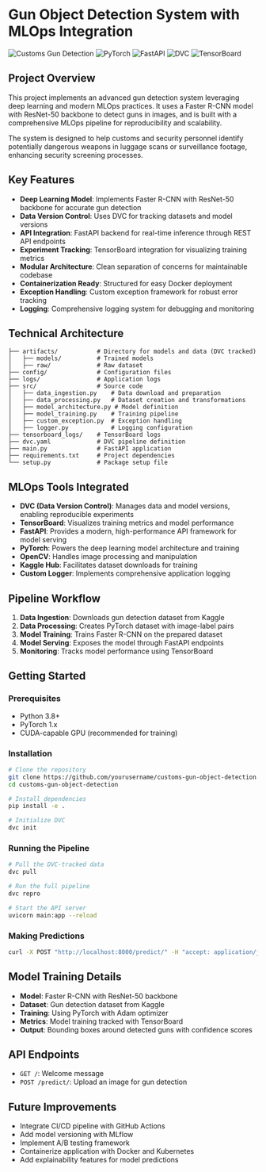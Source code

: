 # Gun Object Detection System with MLOps Integration

![Customs Gun Detection](https://img.shields.io/badge/Project-Gun%20Detection-red)
![PyTorch](https://img.shields.io/badge/PyTorch-1.x-orange)
![FastAPI](https://img.shields.io/badge/FastAPI-0.68.0-blue)
![DVC](https://img.shields.io/badge/DVC-Integrated-green)
![TensorBoard](https://img.shields.io/badge/TensorBoard-Monitoring-yellow)

## Project Overview

This project implements an advanced gun detection system leveraging deep learning and modern MLOps practices. It uses a Faster R-CNN model with ResNet-50 backbone to detect guns in images, and is built with a comprehensive MLOps pipeline for reproducibility and scalability.

The system is designed to help customs and security personnel identify potentially dangerous weapons in luggage scans or surveillance footage, enhancing security screening processes.

## Key Features

- **Deep Learning Model**: Implements Faster R-CNN with ResNet-50 backbone for accurate gun detection
- **Data Version Control**: Uses DVC for tracking datasets and model versions
- **API Integration**: FastAPI backend for real-time inference through REST API endpoints
- **Experiment Tracking**: TensorBoard integration for visualizing training metrics
- **Modular Architecture**: Clean separation of concerns for maintainable codebase
- **Containerization Ready**: Structured for easy Docker deployment
- **Exception Handling**: Custom exception framework for robust error tracking
- **Logging**: Comprehensive logging system for debugging and monitoring

## Technical Architecture

```
├── artifacts/           # Directory for models and data (DVC tracked)
│   ├── models/          # Trained models
│   ├── raw/             # Raw dataset
├── config/              # Configuration files
├── logs/                # Application logs
├── src/                 # Source code
│   ├── data_ingestion.py    # Data download and preparation 
│   ├── data_processing.py   # Dataset creation and transformations
│   ├── model_architecture.py # Model definition
│   ├── model_training.py    # Training pipeline
│   ├── custom_exception.py  # Exception handling
│   ├── logger.py            # Logging configuration
├── tensorboard_logs/    # TensorBoard logs
├── dvc.yaml             # DVC pipeline definition
├── main.py              # FastAPI application
├── requirements.txt     # Project dependencies
└── setup.py             # Package setup file
```

## MLOps Tools Integrated

- **DVC (Data Version Control)**: Manages data and model versions, enabling reproducible experiments
- **TensorBoard**: Visualizes training metrics and model performance
- **FastAPI**: Provides a modern, high-performance API framework for model serving
- **PyTorch**: Powers the deep learning model architecture and training
- **OpenCV**: Handles image processing and manipulation
- **Kaggle Hub**: Facilitates dataset downloads for training
- **Custom Logger**: Implements comprehensive application logging

## Pipeline Workflow

1. **Data Ingestion**: Downloads gun detection dataset from Kaggle
2. **Data Processing**: Creates PyTorch dataset with image-label pairs
3. **Model Training**: Trains Faster R-CNN on the prepared dataset
4. **Model Serving**: Exposes the model through FastAPI endpoints
5. **Monitoring**: Tracks model performance using TensorBoard

## Getting Started

### Prerequisites

- Python 3.8+
- PyTorch 1.x
- CUDA-capable GPU (recommended for training)

### Installation

```bash
# Clone the repository
git clone https://github.com/yourusername/customs-gun-object-detection.git 
cd customs-gun-object-detection

# Install dependencies
pip install -e .

# Initialize DVC
dvc init
```

### Running the Pipeline

```bash
# Pull the DVC-tracked data
dvc pull

# Run the full pipeline
dvc repro

# Start the API server
uvicorn main:app --reload
```

### Making Predictions

```bash
curl -X POST "http://localhost:8000/predict/" -H "accept: application/json" -H "Content-Type: multipart/form-data" -F "file=@/path/to/image.jpg"
```

## Model Training Details

- **Model**: Faster R-CNN with ResNet-50 backbone
- **Dataset**: Gun detection dataset from Kaggle
- **Training**: Using PyTorch with Adam optimizer
- **Metrics**: Model training tracked with TensorBoard
- **Output**: Bounding boxes around detected guns with confidence scores

## API Endpoints

- `GET /`: Welcome message
- `POST /predict/`: Upload an image for gun detection

## Future Improvements

- Integrate CI/CD pipeline with GitHub Actions
- Add model versioning with MLflow
- Implement A/B testing framework
- Containerize application with Docker and Kubernetes
- Add explainability features for model predictions
